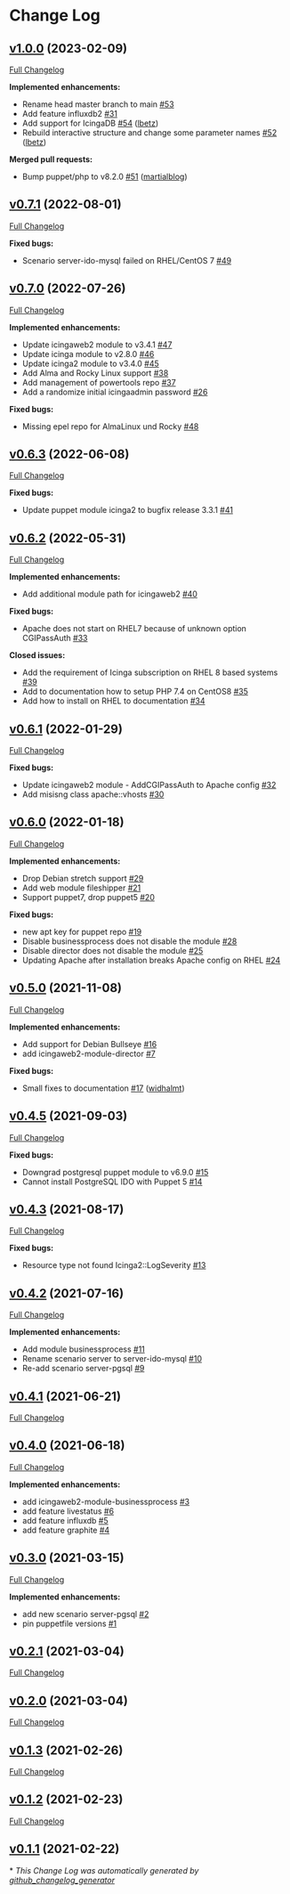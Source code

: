 # Change Log

## [v1.0.0](https://github.com/netways/icinga-installer/tree/v1.0.0) (2023-02-09)
[Full Changelog](https://github.com/netways/icinga-installer/compare/v0.7.1...v1.0.0)

**Implemented enhancements:**

- Rename head master branch to main [\#53](https://github.com/NETWAYS/icinga-installer/issues/53)
- Add feature influxdb2 [\#31](https://github.com/NETWAYS/icinga-installer/issues/31)
- Add support for IcingaDB [\#54](https://github.com/NETWAYS/icinga-installer/pull/54) ([lbetz](https://github.com/lbetz))
- Rebuild interactive structure and change some parameter names [\#52](https://github.com/NETWAYS/icinga-installer/pull/52) ([lbetz](https://github.com/lbetz))

**Merged pull requests:**

- Bump puppet/php to v8.2.0 [\#51](https://github.com/NETWAYS/icinga-installer/pull/51) ([martialblog](https://github.com/martialblog))

## [v0.7.1](https://github.com/netways/icinga-installer/tree/v0.7.1) (2022-08-01)
[Full Changelog](https://github.com/netways/icinga-installer/compare/v0.7.0...v0.7.1)

**Fixed bugs:**

- Scenario server-ido-mysql failed on RHEL/CentOS 7 [\#49](https://github.com/NETWAYS/icinga-installer/issues/49)

## [v0.7.0](https://github.com/netways/icinga-installer/tree/v0.7.0) (2022-07-26)
[Full Changelog](https://github.com/netways/icinga-installer/compare/v0.6.3...v0.7.0)

**Implemented enhancements:**

- Update icingaweb2 module to v3.4.1 [\#47](https://github.com/NETWAYS/icinga-installer/issues/47)
- Update icinga module to v2.8.0 [\#46](https://github.com/NETWAYS/icinga-installer/issues/46)
- Update icinga2 module to v3.4.0 [\#45](https://github.com/NETWAYS/icinga-installer/issues/45)
- Add Alma and Rocky Linux support [\#38](https://github.com/NETWAYS/icinga-installer/issues/38)
- Add management of powertools repo [\#37](https://github.com/NETWAYS/icinga-installer/issues/37)
- Add a randomize initial icingaadmin password [\#26](https://github.com/NETWAYS/icinga-installer/issues/26)

**Fixed bugs:**

- Missing epel repo for AlmaLinux und Rocky [\#48](https://github.com/NETWAYS/icinga-installer/issues/48)

## [v0.6.3](https://github.com/netways/icinga-installer/tree/v0.6.3) (2022-06-08)
[Full Changelog](https://github.com/netways/icinga-installer/compare/v0.6.2...v0.6.3)

**Fixed bugs:**

- Update puppet module icinga2 to bugfix release 3.3.1 [\#41](https://github.com/NETWAYS/icinga-installer/issues/41)

## [v0.6.2](https://github.com/netways/icinga-installer/tree/v0.6.2) (2022-05-31)
[Full Changelog](https://github.com/netways/icinga-installer/compare/v0.6.1...v0.6.2)

**Implemented enhancements:**

- Add additional module path for icingaweb2 [\#40](https://github.com/NETWAYS/icinga-installer/issues/40)

**Fixed bugs:**

- Apache does not start on RHEL7 because of unknown option CGIPassAuth [\#33](https://github.com/NETWAYS/icinga-installer/issues/33)

**Closed issues:**

- Add the requirement of Icinga subscription on RHEL 8 based systems [\#39](https://github.com/NETWAYS/icinga-installer/issues/39)
- Add to documentation how to setup PHP 7.4 on CentOS8 [\#35](https://github.com/NETWAYS/icinga-installer/issues/35)
- Add how to install on RHEL to documentation [\#34](https://github.com/NETWAYS/icinga-installer/issues/34)

## [v0.6.1](https://github.com/netways/icinga-installer/tree/v0.6.1) (2022-01-29)
[Full Changelog](https://github.com/netways/icinga-installer/compare/v0.6.0...v0.6.1)

**Fixed bugs:**

- Update icingaweb2 module - AddCGIPassAuth to Apache config [\#32](https://github.com/NETWAYS/icinga-installer/issues/32)
- Add misisng class apache::vhosts [\#30](https://github.com/NETWAYS/icinga-installer/issues/30)

## [v0.6.0](https://github.com/netways/icinga-installer/tree/v0.6.0) (2022-01-18)
[Full Changelog](https://github.com/netways/icinga-installer/compare/v0.5.0...v0.6.0)

**Implemented enhancements:**

- Drop Debian stretch support [\#29](https://github.com/NETWAYS/icinga-installer/issues/29)
- Add web module fileshipper [\#21](https://github.com/NETWAYS/icinga-installer/issues/21)
- Support puppet7, drop puppet5 [\#20](https://github.com/NETWAYS/icinga-installer/issues/20)

**Fixed bugs:**

- new apt key for puppet repo [\#19](https://github.com/NETWAYS/icinga-installer/issues/19)
- Disable businessprocess does not disable the module [\#28](https://github.com/NETWAYS/icinga-installer/issues/28)
- Disable director does not disable the module [\#25](https://github.com/NETWAYS/icinga-installer/issues/25)
- Updating Apache after installation breaks Apache config on RHEL [\#24](https://github.com/NETWAYS/icinga-installer/issues/24)

## [v0.5.0](https://github.com/netways/icinga-installer/tree/v0.5.0) (2021-11-08)
[Full Changelog](https://github.com/netways/icinga-installer/compare/v0.4.5...v0.5.0)

**Implemented enhancements:**

- Add support for Debian Bullseye [\#16](https://github.com/NETWAYS/icinga-installer/issues/16)
- add icingaweb2-module-director [\#7](https://github.com/NETWAYS/icinga-installer/issues/7)

**Fixed bugs:**

- Small fixes to documentation [\#17](https://github.com/NETWAYS/icinga-installer/pull/17) ([widhalmt](https://github.com/widhalmt))

## [v0.4.5](https://github.com/netways/icinga-installer/tree/v0.4.5) (2021-09-03)
[Full Changelog](https://github.com/netways/icinga-installer/compare/v0.4.3...v0.4.5)

**Fixed bugs:**

- Downgrad postgresql puppet module to v6.9.0 [\#15](https://github.com/NETWAYS/icinga-installer/issues/15)
- Cannot install PostgreSQL IDO with Puppet 5 [\#14](https://github.com/NETWAYS/icinga-installer/issues/14)

## [v0.4.3](https://github.com/netways/icinga-installer/tree/v0.4.3) (2021-08-17)
[Full Changelog](https://github.com/netways/icinga-installer/compare/v0.4.2...v0.4.3)

**Fixed bugs:**

- Resource type not found Icinga2::LogSeverity [\#13](https://github.com/NETWAYS/icinga-installer/issues/13)

## [v0.4.2](https://github.com/netways/icinga-installer/tree/v0.4.2) (2021-07-16)
[Full Changelog](https://github.com/netways/icinga-installer/compare/v0.4.1...v0.4.2)

**Implemented enhancements:**

- Add module businessprocess [\#11](https://github.com/NETWAYS/icinga-installer/issues/11)
- Rename scenario server to server-ido-mysql [\#10](https://github.com/NETWAYS/icinga-installer/issues/10)
- Re-add scenario server-pgsql [\#9](https://github.com/NETWAYS/icinga-installer/issues/9)

## [v0.4.1](https://github.com/netways/icinga-installer/tree/v0.4.1) (2021-06-21)
[Full Changelog](https://github.com/netways/icinga-installer/compare/v0.4.0...v0.4.1)

## [v0.4.0](https://github.com/netways/icinga-installer/tree/v0.4.0) (2021-06-18)
[Full Changelog](https://github.com/netways/icinga-installer/compare/v0.3.0...v0.4.0)

**Implemented enhancements:**

- add icingaweb2-module-businessprocess [\#3](https://github.com/NETWAYS/icinga-installer/issues/3)
- add feature livestatus [\#6](https://github.com/NETWAYS/icinga-installer/issues/6)
- add feature influxdb [\#5](https://github.com/NETWAYS/icinga-installer/issues/5)
- add feature graphite [\#4](https://github.com/NETWAYS/icinga-installer/issues/4)

## [v0.3.0](https://github.com/netways/icinga-installer/tree/v0.3.0) (2021-03-15)
[Full Changelog](https://github.com/netways/icinga-installer/compare/v0.2.1...v0.3.0)

**Implemented enhancements:**

- add new scenario server-pgsql [\#2](https://github.com/NETWAYS/icinga-installer/issues/2)
- pin puppetfile versions [\#1](https://github.com/NETWAYS/icinga-installer/issues/1)

## [v0.2.1](https://github.com/netways/icinga-installer/tree/v0.2.1) (2021-03-04)
[Full Changelog](https://github.com/netways/icinga-installer/compare/v0.2.0...v0.2.1)

## [v0.2.0](https://github.com/netways/icinga-installer/tree/v0.2.0) (2021-03-04)
[Full Changelog](https://github.com/netways/icinga-installer/compare/v0.1.3...v0.2.0)

## [v0.1.3](https://github.com/netways/icinga-installer/tree/v0.1.3) (2021-02-26)
[Full Changelog](https://github.com/netways/icinga-installer/compare/v0.1.2...v0.1.3)

## [v0.1.2](https://github.com/netways/icinga-installer/tree/v0.1.2) (2021-02-23)
[Full Changelog](https://github.com/netways/icinga-installer/compare/v0.1.1...v0.1.2)

## [v0.1.1](https://github.com/netways/icinga-installer/tree/v0.1.1) (2021-02-22)


\* *This Change Log was automatically generated by [github_changelog_generator](https://github.com/skywinder/Github-Changelog-Generator)*

